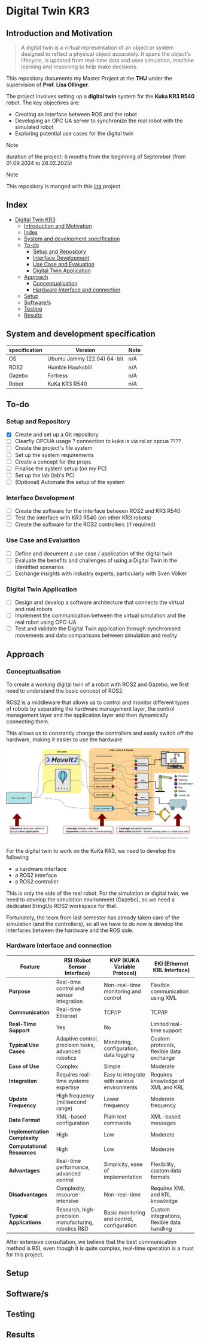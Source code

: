 # Digital Twin KR3

## Introduction and Motivation

> A digital twin is a virtual representation of an object or system designed to reflect a physical object accurately. It spans the object's lifecycle, is updated from real-time data and uses simulation, machine learning and reasoning to help make decisions.

This repository documents my Master Project at the **THU** under the supervision of **Prof. Lisa Ollinger**.

The project involves setting up a **digital twin** system for the **Kuka KR3 R540** robot. The key objectives are:

* Creating an interface between ROS and the robot
* Developing an OPC UA server to synchronize the real robot with the simulated robot
* Exploring potential use cases for the digital twin
> [!NOTE]
> duration of the project: 6 months from the beginning of September (from 01.09.2024 to 28.02.2025)

>[!NOTE]
> This repository is manged with this [jira](
>  https://ahmaedibrahim311-1720719768107.atlassian.net/jira/software/projects/DT/boards/2?atlOrigin=eyJpIjoiNjg4YjM5ZjIyYjM2NDUyYjlkYmYzN2RiZTRhMmNkNjUiLCJwIjoiaiJ9) project 

## Index

- [Digital Twin KR3](#digital-twin-kr3)
  - [Introduction and Motivation](#introduction-and-motivation)
  - [Index](#index)
  - [System and development specification](#system-and-development-specification)
  - [To-do](#to-do)
    - [Setup and Repository](#setup-and-repository)
    - [Interface Development](#interface-development)
    - [Use Case and Evaluation](#use-case-and-evaluation)
    - [Digital Twin Application](#digital-twin-application)
  - [Approach](#approach)
    - [Conceptualisation](#conceptualisation)
    - [Hardware Interface and connection](#hardware-interface-and-connection)
  - [Setup](#setup)
  - [Software/s](#softwares)
  - [Testing](#testing)
  - [Results](#results)



## System and development specification

|specification   | Version   | Note|
|----------------|-----------|-----|
| OS | Ubuntu Jammy (22.04) 64-bit | n/A |
| ROS2 |Humble Hawksbill |  n/A |
| Gazebo | Fortress | n/A|
| Robot | KuKa KR3 R540 | n/A|


## To-do

### Setup and Repository
- [x] Create and set up a Git repository
- [ ] Clearfiy OPCUA usage ? connection to kuka is via rsi or opcua ????
- [ ] Create the project's file system
- [ ] Set up the system requirements
- [ ] Create a concept for the props
- [ ] Finalise the system setup (on my PC)
- [ ] Set up the lab (lab's PC)
- [ ] (Optional) Automate the setup of the system

### Interface Development
- [ ] Create the software for the interface between ROS2 and KR3 R540
- [ ] Test the interface with KR3 R540 (on other KR3 robots)
- [ ] Create the software for the ROS2 controllers (if required)

### Use Case and Evaluation
- [ ] Define and document a use case / application of the digital twin
- [ ] Evaluate the benefits and challenges of using a Digital Twin in the identified scenarios
- [ ] Exchange insights with industry experts, particularly with Sven Völker

### Digital Twin Application
- [ ] Design and develop a software architecture that connects the virtual and real robots
- [ ] Implement the communication between the virtual simulation and the real robot using OPC-UA
- [ ] Test and validate the Digital Twin application through synchronised movements and data comparisons between simulation and reality

## Approach 

### Conceptualisation

To create a working digital twin of a robot with ROS2 and Gazebo, we first need to understand the basic concept of ROS2.

ROS2 is a middleware that allows us to control and monitor different types of robots by separating the hardware management layer, the control management layer and the application layer and then dynamically connecting them.

This allows us to constantly change the controllers and easily switch off the hardware, making it easier to use the hardware.

![ros control concept](/Images/ros2_controll_concept.png)


For the digital twin to work on the KuKa KR3, we need to develop the following 
* a hardware interface 
* a ROS2 interface
* a ROS2 controller 

This is only the side of the real robot. For the simulation or digital twin, we need to develop the simulation environment (Gazebo), so we need a dedicated BringUp ROS2 workspace for that.

Fortunately, the team from last semester has already taken care of the simulation (and the controllers), so all we have to do now is develop the interfaces between the hardware and the ROS side.

### Hardware Interface and connection

| Feature                     | RSI (Robot Sensor Interface)          | KVP (KUKA Variable Protocol) | EKI (Ethernet KRL Interface)    |
|-----------------------------|---------------------------------------|------------------------------|---------------------------------|
| **Purpose**                 | Real-time control and sensor integration | Non-real-time monitoring and control | Flexible communication using XML |
| **Communication**           | Real-time Ethernet                    | TCP/IP                       | TCP/IP                          |
| **Real-Time Support**       | Yes                                   | No                           | Limited real-time support       |
| **Typical Use Cases**       | Adaptive control, precision tasks, advanced robotics | Monitoring, configuration, data logging | Custom protocols, flexible data exchange |
| **Ease of Use**             | Complex                               | Simple                       | Moderate                        |
| **Integration**             | Requires real-time systems expertise  | Easy to integrate with various environments | Requires knowledge of XML and KRL |
| **Update Frequency**        | High frequency (millisecond range)    | Lower frequency              | Moderate frequency              |
| **Data Format**             | XML-based configuration               | Plain text commands          | XML-based messages              |
| **Implementation Complexity**| High                                  | Low                          | Moderate                        |
| **Computational Resources** | High                                  | Low                          | Moderate                        |
| **Advantages**              | Real-time performance, advanced control | Simplicity, ease of implementation | Flexibility, custom data formats  |
| **Disadvantages**           | Complexity, resource-intensive        | Non-real-time                | Requires XML and KRL knowledge  |
| **Typical Applications**    | Research, high-precision manufacturing, robotics R&D | Basic monitoring and control, configuration | Custom integrations, flexible data handling |

After extensive consultation, we believe that the best communication method is RSI, even though it is quite complex, real-time operation is a must for this project.


## Setup 

## Software/s

## Testing 

## Results
